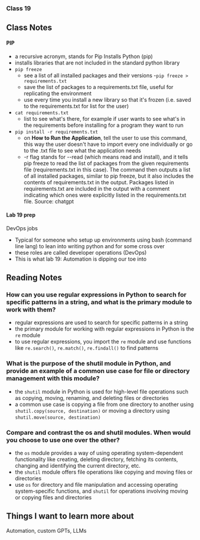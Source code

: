 ### Class 19


## Class Notes

#### PIP

- a recursive acronym, stands for Pip Installs Python (pip)
- installs libraries that are not included in the standard python library
- `pip freeze`
  - see a list of all installed packages and their versions
-`pip freeze > requirements.txt`
  - save the list of packages to a requirements.txt file, useful for replicating the environment
  - use every time you install a new library so that it's frozen (i.e. saved to the requirements.txt for list for the user)
- `cat requirements.txt`
  - list to see what's there, for example if user wants to see what's in the requirements before installing for a program they want to run
- `pip install -r requirements.txt`
  - on **How to Run the Application**, tell the user to use this command, this way the user doesn't have to import every one individually or go to the .txt file to see what the application needs
  -  -r flag stands for --read (which means read and install), and it tells pip freeze to read the list of packages from the given requirements file (requirements.txt in this case). The command then outputs a list of all installed packages, similar to pip freeze, but it also includes the contents of requirements.txt in the output. Packages listed in requirements.txt are included in the output with a comment indicating which ones were explicitly listed in the requirements.txt file.
  Source: chatgpt

#### Lab 19 prep

DevOps jobs
- Typical for someone who setup up environments using bash (command line lang) to lean into writing python and for some cross over
- these roles are called developer operations (DevOps)
- This is what lab 19: Automation is dipping our toe into


## Reading Notes

### How can you use regular expressions in Python to search for specific patterns in a string, and what is the primary module to work with them?
- regular expressions are used to search for specific patterns in a string
- the primary module for working with regular expressions in Python is the `re` module
- to use regular expressions, you import the `re` module and use functions like `re.search()`, `re.match()`, `re.findall()` to find patterns

### What is the purpose of the shutil module in Python, and provide an example of a common use case for file or directory management with this module?
- the `shutil` module in Python is used for high-level file operations such as copying, moving, renaming, and deleting files or directories
- a common use case is copying a file from one directory to another using `shutil.copy(source, destination)` or moving a directory using `shutil.move(source, destination)`

### Compare and contrast the os and shutil modules. When would you choose to use one over the other?
- the `os` module provides a way of using operating system-dependent functionality like creating, deleting directory, fetching its contents, changing and identifying the current directory, etc.
- the `shutil` module offers file operations like copying and moving files or directories
- use `os` for directory and file manipulation and accessing operating system-specific functions, and `shutil` for operations involving moving or copying files and directories

## Things I want to learn more about
Automation, custom GPTs, LLMs

